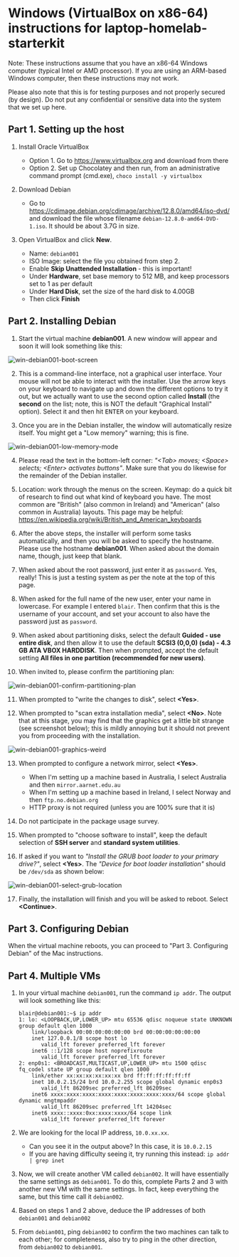 # Windows (VirtualBox on x86-64) instructions for laptop-homelab-starterkit

Note: These instructions assume that you have an x86-64 Windows computer (typical Intel or AMD processor). If you are using an ARM-based Windows computer, then these instructions may not work.

Please also note that this is for testing purposes and not properly secured (by design). Do not put any confidential or sensitive data into the system that we set up here.

## Part 1. Setting up the host

1. Install Oracle VirtualBox
	- Option 1. Go to https://www.virtualbox.org and download from there
	- Option 2. Set up Chocolatey and then run, from an administrative command prompt (cmd.exe), `choco install -y virtualbox`

2. Download Debian
	- Go to https://cdimage.debian.org/cdimage/archive/12.8.0/amd64/iso-dvd/ and download the file whose filename `debian-12.8.0-amd64-DVD-1.iso`. It should be about 3.7G in size.

3. Open VirtualBox and click **New**.
	- Name: `debian001`
	- ISO Image: select the file you obtained from step 2.
	- Enable **Skip Unattended Installation** - this is important!
	- Under **Hardware**, set base memory to 512 MB, and keep processors set to 1 as per default
	- Under **Hard Disk**, set the size of the hard disk to 4.00GB
	- Then click **Finish**

## Part 2. Installing Debian

1. Start the virtual machine **debian001**. A new window will appear and soon it will look something like this:

![win-debian001-boot-screen](../images/win-debian001-boot-screen.png)

2. This is a command-line interface, not a graphical user interface. Your mouse will not be able to interact with the installer. Use the arrow keys on your keyboard to navigate up and down the different options to try it out, but we actually want to use the second option called **Install** (the **second** on the list; note, this is NOT the default "Graphical Install" option). Select it and then hit <kbd>ENTER</kbd> on your keyboard.

3. Once you are in the Debian installer, the window will automatically resize itself. You might get a "Low memory" warning; this is fine.

![win-debian001-low-memory-mode](../images/win-debian001-low-memory-mode.png)

4. Please read the text in the bottom-left corner: _"&lt;Tab&gt; moves; &lt;Space&gt; selects; &lt;Enter&gt; activates buttons"_. Make sure that you do likewise for the remainder of the Debian installer.

5. Location: work through the menus on the screen. Keymap: do a quick bit of research to find out what kind of keyboard you have. The most common are "British" (also common in Ireland) and "American" (also common in Australia) layouts. This page may be helpful: https://en.wikipedia.org/wiki/British_and_American_keyboards

6. After the above steps, the installer will perform some tasks automatically, and then you will be asked to specify the hostname. Please use the hostname **debian001**. When asked about the domain name, though, just keep that blank.

7. When asked about the root password, just enter it as `password`. Yes, really! This is just a testing system as per the note at the top of this page.

8. When asked for the full name of the new user, enter your name in lowercase. For example I entered `blair`. Then confirm that this is the username of your account, and set your account to also have the password just as `password`.

9. When asked about partitioning disks, select the default **Guided - use entire disk**, and then allow it to use the default **SCSI3 (0,0,0) (sda) - 4.3 GB ATA VBOX HARDDISK**. Then when prompted, accept the default setting **All files in one partition (recommended for new users)**.

10. When invited to, please confirm the partitioning plan:

![win-debian001-confirm-partitioning-plan](../images/win-debian001-confirm-partitioning-plan.png)

11. When prompted to "write the changes to disk", select **&lt;Yes&gt;**.

12. When prompted to "scan extra installation media", select **&lt;No&gt;**. Note that at this stage, you may find that the graphics get a little bit strange (see screenshot below); this is mildly annoying but it should not prevent you from proceeding with the installation.

![win-debian001-graphics-weird](../images/win-debian001-graphics-weird.png)

13. When prompted to configure a network mirror, select **&lt;Yes&gt;**.
	- When I'm setting up a machine based in Australia, I select Australia and then `mirror.aarnet.edu.au`
	- When I'm setting up a machine based in Ireland, I select Norway and then `ftp.no.debian.org`
	- HTTP proxy is not required (unless you are 100% sure that it is)

14. Do not participate in the package usage survey.

15. When prompted to "choose software to install", keep the default selection of **SSH server** and **standard system utilities**.

16. If asked if you want to _"Install the GRUB boot loader to your primary drive?"_, select **&lt;Yes&gt;**. The _"Device for boot loader installation"_ should be `/dev/sda` as shown below:

![win-debian001-select-grub-location](../images/win-debian001-select-grub-location.png)

17. Finally, the installation will finish and you will be asked to reboot. Select **&lt;Continue&gt;**.

## Part 3. Configuring Debian

When the virtual machine reboots, you can proceed to "Part 3. Configuring Debian" of the Mac instructions.

## Part 4. Multiple VMs

1. In your virtual machine `debian001`, run the command `ip addr`. The output will look something like this:

	```
	blair@debian001:~$ ip addr
	1: lo: <LOOPBACK,UP,LOWER_UP> mtu 65536 qdisc noqueue state UNKNOWN group default qlen 1000
		link/loopback 00:00:00:00:00:00 brd 00:00:00:00:00:00
		inet 127.0.0.1/8 scope host lo
		   valid_lft forever preferred_lft forever
		inet6 ::1/128 scope host noprefixroute 
		   valid_lft forever preferred_lft forever
	2: enp0s1: <BROADCAST,MULTICAST,UP,LOWER_UP> mtu 1500 qdisc fq_codel state UP group default qlen 1000
		link/ether xx:xx:xx:xx:xx:xx brd ff:ff:ff:ff:ff:ff
		inet 10.0.2.15/24 brd 10.0.2.255 scope global dynamic enp0s3
		   valid_lft 86209sec preferred_lft 86209sec
		inet6 xxxx:xxxx:xxxx:xxxx:xxxx:xxxx:xxxx:xxxx/64 scope global dynamic mngtmpaddr 
		   valid_lft 86209sec preferred_lft 14204sec
		inet6 xxxx::xxxx:0xx:xxxx:xxxx/64 scope link 
		   valid_lft forever preferred_lft forever
	```
	
2. We are looking for the local IP address, `10.0.xx.xx`.
	- Can you see it in the output above? In this case, it is `10.0.2.15`
	- If you are having difficulty seeing it, try running this instead: `ip addr | grep inet`

3. Now, we will create another VM called `debian002`. It will have essentially the same settings as `debian001`. To do this, complete Parts 2 and 3 with another new VM with the same settings. In fact, keep everything the same, but this time call it `debian002`.

4. Based on steps 1 and 2 above, deduce the IP addresses of both `debian001` and `debian002`

5. From `debian001`, ping `debian002` to confirm the two machines can talk to each other; for completeness, also try to ping in the other direction, from `debian002` to `debian001`.

